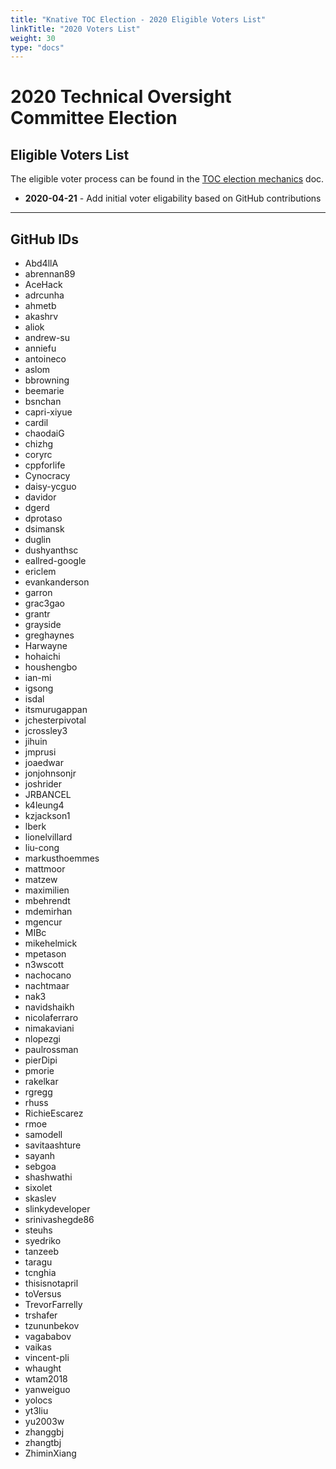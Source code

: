 ```yaml
---
title: "Knative TOC Election - 2020 Eligible Voters List"
linkTitle: "2020 Voters List"
weight: 30
type: "docs"
---
```



# 2020 Technical Oversight Committee Election

## Eligible Voters List

The eligible voter process can be found in the [TOC election mechanics](../../mechanics/TOC.md) doc.

* **2020-04-21** - Add initial voter eligability based on GitHub contributions

---

## GitHub IDs

- Abd4llA
- abrennan89
- AceHack
- adrcunha
- ahmetb
- akashrv
- aliok
- andrew-su
- anniefu
- antoineco
- aslom
- bbrowning
- beemarie
- bsnchan
- capri-xiyue
- cardil
- chaodaiG
- chizhg
- coryrc
- cppforlife
- Cynocracy
- daisy-ycguo
- davidor
- dgerd
- dprotaso
- dsimansk
- duglin
- dushyanthsc
- eallred-google
- ericlem
- evankanderson
- garron
- grac3gao
- grantr
- grayside
- greghaynes
- Harwayne
- hohaichi
- houshengbo
- ian-mi
- igsong
- isdal
- itsmurugappan
- jchesterpivotal
- jcrossley3
- jihuin
- jmprusi
- joaedwar
- jonjohnsonjr
- joshrider
- JRBANCEL
- k4leung4
- kzjackson1
- lberk
- lionelvillard
- liu-cong
- markusthoemmes
- mattmoor
- matzew
- maximilien
- mbehrendt
- mdemirhan
- mgencur
- MIBc
- mikehelmick
- mpetason
- n3wscott
- nachocano
- nachtmaar
- nak3
- navidshaikh
- nicolaferraro
- nimakaviani
- nlopezgi
- paulrossman
- pierDipi
- pmorie
- rakelkar
- rgregg
- rhuss
- RichieEscarez
- rmoe
- samodell
- savitaashture
- sayanh
- sebgoa
- shashwathi
- sixolet
- skaslev
- slinkydeveloper
- srinivashegde86
- steuhs
- syedriko
- tanzeeb
- taragu
- tcnghia
- thisisnotapril
- toVersus
- TrevorFarrelly
- trshafer
- tzununbekov
- vagababov
- vaikas
- vincent-pli
- whaught
- wtam2018
- yanweiguo
- yolocs
- yt3liu
- yu2003w
- zhanggbj
- zhangtbj
- ZhiminXiang
